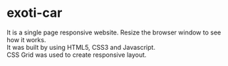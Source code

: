 # exoti-car

It is a single page responsive website. Resize the browser window to see how it works.  
It was built by using HTML5, CSS3 and Javascript.    
CSS Grid was used to create responsive layout.  
